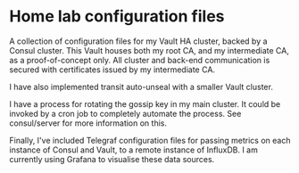 # Home lab configuration files

A collection of configuration files for my Vault HA cluster, backed by a Consul cluster. This Vault houses both my root CA, and my intermediate CA, as a proof-of-concept only. All cluster and back-end communication is secured with certificates issued by my intermediate CA.

I have also implemented transit auto-unseal with a smaller Vault cluster.

I have a process for rotating the gossip key in my main cluster. It could be invoked by a cron job to completely automate the process. See consul/server for more information on this.

Finally, I've included Telegraf configuration files for passing metrics on each instance of Consul and Vault, to a remote instance of InfluxDB. I am currently using Grafana to visualise these data sources.
